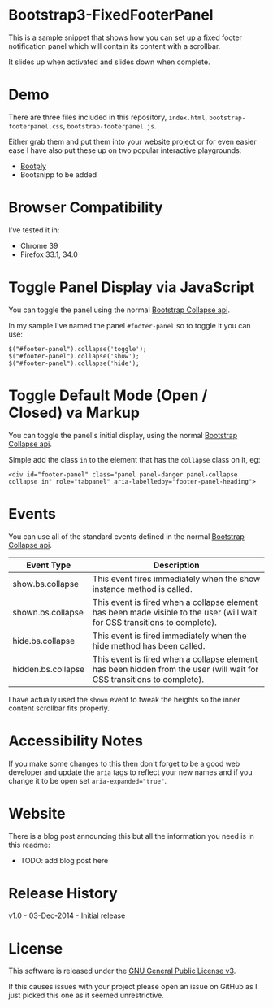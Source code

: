 Bootstrap3-FixedFooterPanel
===========================

This is a sample snippet that shows how you can set up a fixed footer notification panel which will contain its content with a scrollbar.

It slides up when activated and slides down when complete.

Demo
====
There are three files included in this repository, `index.html`, `bootstrap-footerpanel.css`, `bootstrap-footerpanel.js`.

Either grab them and put them into your website project or for even easier ease I have also put these up on two popular interactive playgrounds:

  - [Bootply](http://www.bootply.com/N88CLXCzjq)
  - Bootsnipp to be added

Browser Compatibility
=====================
I've tested it in:

  - Chrome 39
  - Firefox 33.1, 34.0

Toggle Panel Display via JavaScript
===================================
You can toggle the panel using the normal [Bootstrap Collapse api](http://getbootstrap.com/javascript/#collapse).

In my sample I've named the panel `#footer-panel` so to toggle it you can use:

    $("#footer-panel").collapse('toggle');
	$("#footer-panel").collapse('show');
	$("#footer-panel").collapse('hide');

Toggle Default Mode (Open / Closed) va Markup
=============================================
You can toggle the panel's initial display, using the normal [Bootstrap Collapse api](http://getbootstrap.com/javascript/#collapse).

Simple add the class `in` to the element that has the `collapse` class on it, eg:

    <div id="footer-panel" class="panel panel-danger panel-collapse collapse in" role="tabpanel" aria-labelledby="footer-panel-heading">

Events
======
You can use all of the standard events defined in the normal [Bootstrap Collapse api](http://getbootstrap.com/javascript/#collapse).

| Event Type	        | Description |
| ----------------------|-------------|
| show.bs.collapse		| This event fires immediately when the show instance method is called. |
| shown.bs.collapse		| This event is fired when a collapse element has been made visible to the user (will wait for CSS transitions to complete). |
| hide.bs.collapse		| This event is fired immediately when the hide method has been called. |
| hidden.bs.collapse	| This event is fired when a collapse element has been hidden from the user (will wait for CSS transitions to complete). |

I have actually used the `shown` event to tweak the heights so the inner content scrollbar fits properly.

Accessibility Notes
===================
If you make some changes to this then don't forget to be a good web developer and update the `aria` tags to reflect your new names and if you change it to be open set `aria-expanded="true"`.

Website
=======
There is a blog post announcing this but all the information you need is in this readme:

  - TODO: add blog post here

Release History
===============
v1.0 - 03-Dec-2014 - Initial release
  
License
=======
This software is released under the [GNU General Public License v3](http://www.gnu.org/licenses/gpl-3.0.txt). 

If this causes issues with your project please open an issue on GitHub as I just picked this one as it seemed unrestrictive.